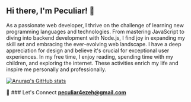 ## Hi there, I'm Peculiar! 👋

 As a passionate web developer, I thrive on the challenge of learning new programming languages and technologies. From mastering JavaScript to diving into backend development with Node.js, I find joy in expanding my skill set and embracing the ever-evolving web landscape.
I have a deep appreciation for design and believe it's crucial for exceptional user experiences. 
In my free time, I enjoy reading, spending time with my children, and exploring the internet. These activities enrich my life and inspire me personally and professionally.

[![Anurag's GitHub stats](https://github-readme-stats.vercel.app/api?username=Peculiarguru)](https://github.com/anuraghazra/github-readme-stats)


🌟 ### Let's Connect
**peculiar4ezeh@gmail.com**



